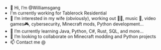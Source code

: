 - 👋 Hi, I’m @Williamsgang
- I'm currently working for Tablerock Residential
- 👀 I’m interested in my wife (obviously), working out 🏋️‍♀️, music 🎵, video games🎮, cybersecurity, Minecraft mods, Python development...
- 🌱 I’m currently learning Java, Python, C#, Rust, SQL, and more...
- 💞️ I’m looking to collaborate on Minecraft modding and Python projects
- 📫 Contact me @ 

<!---
Williamsgang/Williamsgang is a ✨ special ✨ repository because its `README.md` (this file) appears on your GitHub profile.
You can click the Preview link to take a look at your changes.
--->
